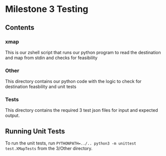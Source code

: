 # Milestone 3 Testing

## Contents

### xmap
This is our zshell script that runs our python program to read the destination and map from stdin and checks 
for feasibility

### Other
This directory contains our python code with the logic to check for destination feasbility and unit tests

### Tests
This directory contains the required 3 test json files for input and expected output.

## Running Unit Tests
To run the unit tests, run `PYTHONPATH=../.. python3 -m unittest test.XMapTests` from the 3/Other directory.
